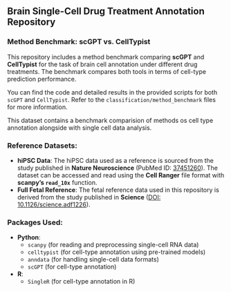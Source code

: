 ## Brain Single-Cell Drug Treatment Annotation Repository

### Method Benchmark: scGPT vs. CellTypist

This repository includes a method benchmark comparing **scGPT** and **CellTypist** for the task of brain cell annotation under different drug treatments. The benchmark compares both tools in terms of cell-type prediction performance.

You can find the code and detailed results in the provided scripts for both `scGPT` and `CellTypist`. Refer to the `classification/method_benchmark` files for more information.

This dataset contains a benchmark comparision of methods os cell type annotation alongside with single cell data analysis.

### Reference Datasets:
- **hiPSC Data**: The hiPSC data used as a reference is sourced from the study published in **Nature Neuroscience** (PubMed ID: [37451260](https://pubmed.ncbi.nlm.nih.gov/37451260/)). The dataset can be accessed and read using the **Cell Ranger** file format with **scanpy’s `read_10x`** function.
- **Full Fetal Reference**: The fetal reference data used in this repository is derived from the study published in **Science** ([DOI: 10.1126/science.adf1226](https://www.science.org/doi/10.1126/science.adf1226)).


### Packages Used:
- **Python**:
  - `scanpy` (for reading and preprocessing single-cell RNA data)
  - `celltypist` (for cell-type annotation using pre-trained models)
  - `anndata` (for handling single-cell data formats)
  - `scGPT` (for cell-type annotation)
- **R**:
  - `SingleR` (for cell-type annotation in R)

